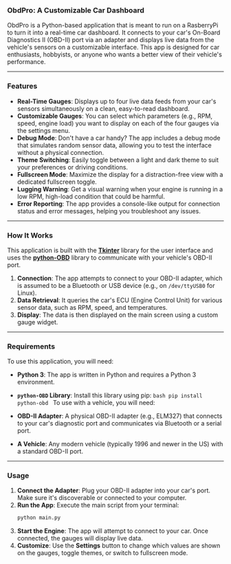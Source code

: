 ### ObdPro: A Customizable Car Dashboard

ObdPro is a Python-based application that is meant to run on a RasberryPi to turn it into a real-time car dashboard. It connects to your car's On-Board Diagnostics II (OBD-II) port via an adapter and displays live data from the vehicle's sensors on a customizable interface. This app is designed for car enthusiasts, hobbyists, or anyone who wants a better view of their vehicle's performance.

---

### Features

- **Real-Time Gauges**: Displays up to four live data feeds from your car's sensors simultaneously on a clean, easy-to-read dashboard.
- **Customizable Gauges**: You can select which parameters (e.g., RPM, speed, engine load) you want to display on each of the four gauges via the settings menu.
- **Debug Mode**: Don't have a car handy? The app includes a debug mode that simulates random sensor data, allowing you to test the interface without a physical connection.
- **Theme Switching**: Easily toggle between a light and dark theme to suit your preferences or driving conditions.
- **Fullscreen Mode**: Maximize the display for a distraction-free view with a dedicated fullscreen toggle.
- **Lugging Warning**: Get a visual warning when your engine is running in a low RPM, high-load condition that could be harmful.
- **Error Reporting**: The app provides a console-like output for connection status and error messages, helping you troubleshoot any issues.

---

### How It Works

This application is built with the **[Tkinter](https://docs.python.org/3/library/tkinter.html)** library for the user interface and uses the **[python-OBD](https://python-obd.readthedocs.io/en/latest/)** library to communicate with your vehicle's OBD-II port.

1.  **Connection**: The app attempts to connect to your OBD-II adapter, which is assumed to be a Bluetooth or USB device (e.g., on `/dev/ttyUSB0` for Linux).
2.  **Data Retrieval**: It queries the car's ECU (Engine Control Unit) for various sensor data, such as RPM, speed, and temperatures.
3.  **Display**: The data is then displayed on the main screen using a custom gauge widget.

---

### Requirements

To use this application, you will need:

- **Python 3**: The app is written in Python and requires a Python 3 environment.
- **`python-OBD` Library**: Install this library using pip:
  `bash
    pip install python-obd
    `
  To use with a vehicle, you will need:

- **OBD-II Adapter**: A physical OBD-II adapter (e.g., ELM327) that connects to your car's diagnostic port and communicates via Bluetooth or a serial port.
- **A Vehicle**: Any modern vehicle (typically 1996 and newer in the US) with a standard OBD-II port.

---

### Usage

1.  **Connect the Adapter**: Plug your OBD-II adapter into your car's port. Make sure it's discoverable or connected to your computer.
2.  **Run the App**: Execute the main script from your terminal:
    ```bash
    python main.py
    ```
3.  **Start the Engine**: The app will attempt to connect to your car. Once connected, the gauges will display live data.
4.  **Customize**: Use the **Settings** button to change which values are shown on the gauges, toggle themes, or switch to fullscreen mode.
